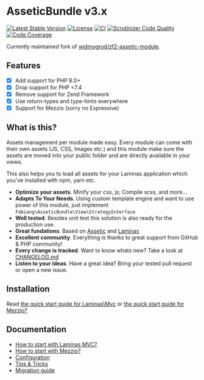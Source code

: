 # AsseticBundle v3.x

[![Latest Stable Version](https://poser.pugx.org/fabiang/assetic-module/version)](https://packagist.org/packages/fabiang/assetic-module)
[![License](https://poser.pugx.org/fabiang/assetic-module/license)](https://packagist.org/packages/fabiang/assetic-module)
[![CI](https://github.com/fabiang/assetic-module/actions/workflows/ci.yml/badge.svg)](https://github.com/fabiang/assetic-module/actions/workflows/ci.yml)
[![Scrutinizer Code Quality](https://scrutinizer-ci.com/g/fabiang/assetic-module/badges/quality-score.png?b=main)](https://scrutinizer-ci.com/g/fabiang/assetic-module/?branch=main)
[![Code Coverage](https://scrutinizer-ci.com/g/fabiang/assetic-module/badges/coverage.png?b=main)](https://scrutinizer-ci.com/g/fabiang/assetic-module/?branch=main)

Currently maintained fork of [widmogrod/zf2-assetic-module](https://github.com/widmogrod/zf2-assetic-module).

## Features

  * [x] Add support for PHP 8.0+
  * [x] Drop support for PHP <7.4
  * [x] Remove support for Zend Framework
  * [x] Use return-types and type-hints everywhere
  * [x] Support for Mezzio (sorry no Expressive)

## What is this?

Assets management per module made easy.
Every module can come with their own assets (JS, CSS, Images etc.) and this
module make sure the assets are moved into your public folder and are directly
available in your views.

This also helps you to load all assets for your Laminas application which you've
installed with npm, yarn etc.

  * **Optimize your assets**. Minify your css, js; Compile scss, and more...
  * **Adapts To Your Needs**. Using custom template engine and want to use power of this module, just implement `Fabiang\AsseticBundle\View\StrategyInterface`
  * **Well tested**. Besides unit test this solution is also ready for the production use.
  * **Great fundations**. Based on [Assetic](https://github.com/assetic/framework) and [Laminas](https://getlaminas.org)
  * **Excellent community**. Everything is thanks to great support from GitHub & PHP community!
  * **Every change is tracked**. Want to know whats new? Take a look at [CHANGELOG.md](https://github.com/fabiang/assetic-module/blob/main/CHANGELOG.md)
  * **Listen to your ideas**. Have a great idea? Bring your tested pull request or open a new issue.


## Installation

Read [the quick start guide for Laminas\Mvc](https://github.com/fabiang/assetic-module/blob/main/docs/howto-mvc.md)
or [the quick start guide for Mezzio?](https://github.com/fabiang/assetic-module/blob/main/docs/howto-mezzio.md)

## Documentation

  * [How to start with Laminas MVC?](https://github.com/fabiang/assetic-module/blob/main/docs/howto-mvc.md)
  * [How to start with Mezzio?](https://github.com/fabiang/assetic-module/blob/main/docs/howto-mezzio.md)
  * [Configuration](https://github.com/fabiang/assetic-module/blob/main/docs/config.md)
  * [Tips & Tricks](https://github.com/fabiang/assetic-module/blob/main/docs/tips.md)
  * [Migration guide](https://github.com/fabiang/assetic-module/blob/main/docs/migration.md)
